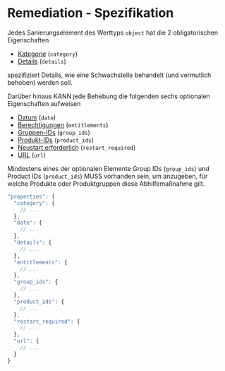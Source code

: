 # Remediation - Spezifikation

Jedes Sanierungselement des Werttyps `object` hat die 2 obligatorischen Eigenschaften

* [Kategorie](vulnerabilities/vulnerability/remediations/remediation/category-spec.de.md) (`category`)
* [Details](vulnerabilities/vulnerability/remediations/remediation/details-spec.de.md) (`details`)

spezifiziert Details, wie eine Schwachstelle behandelt (und vermutlich behoben) werden soll.

Darüber hinaus KANN jede Behebung die folgenden sechs optionalen Eigenschaften aufweisen

* [Datum](vulnerabilities/vulnerability/remediations/remediation/date-spec.de.md) (`date`)
* [Berechtigungen](vulnerabilities/vulnerability/remediations/remediation/entitlements-spec.de.md) (`entitlements`)
* [Gruppen-IDs](vulnerabilities/vulnerability/remediations/remediation/group_ids-spec.de.md) (`group_ids`)
* [Produkt-IDs](vulnerabilities/vulnerability/remediations/remediation/product_ids-spec.de.md) (`product_ids`)
* [Neustart erforderlich](vulnerabilities/vulnerability/remediations/remediation/restart_required-spec.de.md) (`restart_required`)
* [URL](vulnerabilities/vulnerability/remediations/remediation/url-spec.de.md) (`url`)

Mindestens eines der optionalen Elemente Group IDs (`group_ids`) und Product IDs (`product_ids`) MUSS vorhanden sein, um anzugeben, für welche Produkte oder Produktgruppen diese Abhilfemaßnahme gilt.

```javascript
"properties": {
  "category": {
    // ...
  },
  "date": {
    // ...
  },
  "details": {
    // ...
  },
  "entitlements": {
    // ...
  },
  "group_ids": {
    // ...
  },
  "product_ids": {
    // ...
  },
  "restart_required": {
    // ...
  },
  "url": {
    // ...
  }
}
```
